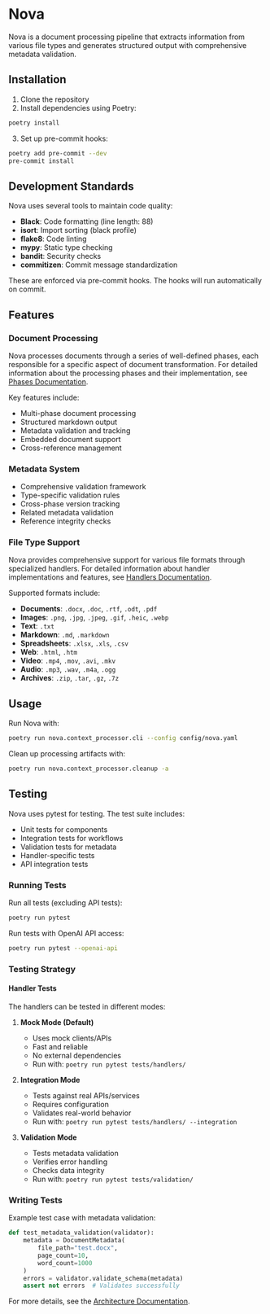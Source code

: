 # Nova

Nova is a document processing pipeline that extracts information from various file types and generates structured output with comprehensive metadata validation.

## Installation

1. Clone the repository
2. Install dependencies using Poetry:
```bash
poetry install
```

3. Set up pre-commit hooks:
```bash
poetry add pre-commit --dev
pre-commit install
```

## Development Standards

Nova uses several tools to maintain code quality:

- **Black**: Code formatting (line length: 88)
- **isort**: Import sorting (black profile)
- **flake8**: Code linting
- **mypy**: Static type checking
- **bandit**: Security checks
- **commitizen**: Commit message standardization

These are enforced via pre-commit hooks. The hooks will run automatically on commit.

## Features

### Document Processing
Nova processes documents through a series of well-defined phases, each responsible for a specific aspect of document transformation. For detailed information about the processing phases and their implementation, see [Phases Documentation](docs/phases.md).

Key features include:
- Multi-phase document processing
- Structured markdown output
- Metadata validation and tracking
- Embedded document support
- Cross-reference management

### Metadata System
- Comprehensive validation framework
- Type-specific validation rules
- Cross-phase version tracking
- Related metadata validation
- Reference integrity checks

### File Type Support
Nova provides comprehensive support for various file formats through specialized handlers. For detailed information about handler implementations and features, see [Handlers Documentation](docs/handlers.md).

Supported formats include:

- **Documents**: `.docx`, `.doc`, `.rtf`, `.odt`, `.pdf`
- **Images**: `.png`, `.jpg`, `.jpeg`, `.gif`, `.heic`, `.webp`
- **Text**: `.txt`
- **Markdown**: `.md`, `.markdown`
- **Spreadsheets**: `.xlsx`, `.xls`, `.csv`
- **Web**: `.html`, `.htm`
- **Video**: `.mp4`, `.mov`, `.avi`, `.mkv`
- **Audio**: `.mp3`, `.wav`, `.m4a`, `.ogg`
- **Archives**: `.zip`, `.tar`, `.gz`, `.7z`

## Usage

Run Nova with:
```bash
poetry run nova.context_processor.cli --config config/nova.yaml
```

Clean up processing artifacts with:
```bash
poetry run nova.context_processor.cleanup -a
```

## Testing

Nova uses pytest for testing. The test suite includes:
- Unit tests for components
- Integration tests for workflows
- Validation tests for metadata
- Handler-specific tests
- API integration tests

### Running Tests

Run all tests (excluding API tests):
```bash
poetry run pytest
```

Run tests with OpenAI API access:
```bash
poetry run pytest --openai-api
```

### Testing Strategy

#### Handler Tests

The handlers can be tested in different modes:

1. **Mock Mode (Default)**
   - Uses mock clients/APIs
   - Fast and reliable
   - No external dependencies
   - Run with: `poetry run pytest tests/handlers/`

2. **Integration Mode**
   - Tests against real APIs/services
   - Requires configuration
   - Validates real-world behavior
   - Run with: `poetry run pytest tests/handlers/ --integration`

3. **Validation Mode**
   - Tests metadata validation
   - Verifies error handling
   - Checks data integrity
   - Run with: `poetry run pytest tests/validation/`

### Writing Tests

Example test case with metadata validation:
```python
def test_metadata_validation(validator):
    metadata = DocumentMetadata(
        file_path="test.docx",
        page_count=10,
        word_count=1000
    )
    errors = validator.validate_schema(metadata)
    assert not errors  # Validates successfully
```

For more details, see the [Architecture Documentation](docs/architecture.md).



